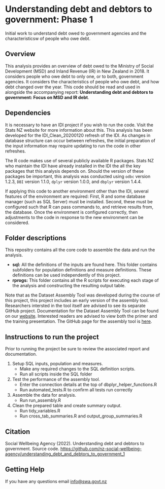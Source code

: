# Understanding debt and debtors to government: Phase 1
Initial work to understand debt owed to government agencies and the characteristicsw of people who owe debt.

## Overview
This analysis provides an overview of debt owed to the Ministry of Social Development (MSD) and Inland Revenue (IR) in New Zealand in 2018. It considers people who owe debt to only one, or to both, government agencies.
It considers the characteristics of people who owe debt, and how debt changed over the year.
This code should be read and used in alongside the accompanying report: **Understanding debt and debtors to government:
Focus on MSD and IR debt**.

## Dependencies
It is necessary to have an IDI project if you wish to run the code.
 Visit the Stats NZ website for more information about this. 
This analysis has been developed for the IDI_Clean_20200120 refresh of the IDI.
 As changes in database structure can occur between refreshes, the initial preparation
 of the input information may require updating to run the code in other refreshes.

The R code makes use of several publicly available R packages. Stats NZ who maintain the IDI
have already installed in the IDI the all the key packages that this analysis depends on. Should the version of 
these packages be important, this analysis was conducted using `odbc` version 1.2.3,
 `DBI` version 1.1.0, `dplyr` version 1.0.0, and `dbplyr` version 1.4.4.

If applying this code to another environment other than the IDI, several features of the environment
 are required: First, R and some database manager (such as SQL Server) must be installed. Second, these 
must be configured such that R can pass commands to, and retrieve results from, the database. Once the 
environment is configured correctly, then adjustments to the code in response to the new environment can
 be considered.

## Folder descriptions
This repositry contains all the core code to assemble the data and run the analysis.

* **sql:** All the definitions of the inputs are found here. This folder contains subfolders for population definitions and measure definitions. These definitions can be used independently of this project.
* **rprogs:** This folder contains all the R scripts for executing each stage of the analysis and constructing the resulting output table.

Note that as the Dataset Assembly Tool was developed during the course of this project, this project includes an early
version of the assembly tool. Researchers intersted in the tool itself are advised to see its separate GitHub project.
Documentation for the Dataset Assembly Tool can be found on our [website](https://swa.govt.nz/publications/guidance/). Interested readers are advised to view both the primer and the training presentation.
The GitHub page for the assembly tool is [here](https://github.com/nz-social-wellbeing-agency/dataset_assembly_tool).

## Instructions to run the project

Prior to running the project be sure to review the associated report and documentation.

1. Setup SQL inputs, population and measures.
	* Make any required changes to the SQL definition scripts.
	* Run all scripts inside the SQL folder
2. Test the performance of the assembly tool.
	* Enter the connection details at the top of dbplyr_helper_functions.R
	* Run automated_tests.R to confirm all tests run correctly
3. Assemble the data for analysis.
	* Run run_assembly.R
4. Clean the prepared table and create summary output.
	* Run tidy_variables.R
	* Run cross_tab_summaries.R and output_group_summaries.R

## Citation

Social Wellbeing Agency (2022). Understanding debt and debtors to government. Source code. https://github.com/nz-social-wellbeing-agency/understanding_debt_and_debtors_to_government_1

## Getting Help
If you have any questions email info@swa.govt.nz

